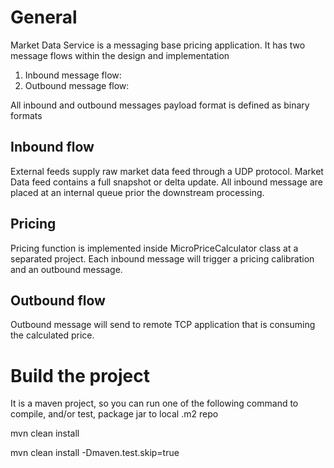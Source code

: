# General
Market Data Service is a messaging base pricing application. It has two message flows within the design and implementation
1. Inbound message flow:
2. Outbound message flow:

All inbound and outbound messages payload format is defined as binary formats 

## Inbound flow
External feeds supply raw market data feed through a UDP protocol. Market Data feed contains a full snapshot or 
delta update. All inbound message are placed at an internal queue prior the downstream processing.

## Pricing
Pricing function is implemented inside MicroPriceCalculator class at a separated project. Each inbound message 
will trigger a pricing calibration and an outbound message.   

## Outbound flow
Outbound message will send to remote TCP application that is consuming the calculated price.  




# Build the project
It is a maven project, so you can run one of the following command to compile, and/or test, 
package jar to local .m2 repo 

mvn clean install

mvn clean install -Dmaven.test.skip=true

